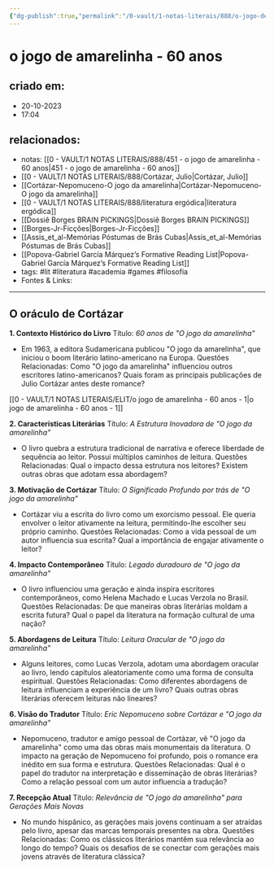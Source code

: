 ```yaml
---
{"dg-publish":true,"permalink":"/0-vault/1-notas-literais/888/o-jogo-de-amarelinha-60-anos/","tags":["lit","literatura","academia","games","filosofia"],"dgHomeLink":true,"dgShowLocalGraph":true,"dgShowFileTree":true,"dgEnableSearch":true,"noteIcon":""}
---
```


# o jogo de amarelinha - 60 anos

## criado em: 
- 20-10-2023
- 17:04
## relacionados:
- notas: [[0 - VAULT/1 NOTAS LITERAIS/888/451 - o jogo de amarelinha - 60 anos\|451 - o jogo de amarelinha - 60 anos]]
- [[0 - VAULT/1 NOTAS LITERAIS/888/Cortázar, Julio\|Cortázar, Julio]]
- [[Cortázar-Nepomuceno-O jogo da amarelinha\|Cortázar-Nepomuceno-O jogo da amarelinha]]
- [[0 - VAULT/1 NOTAS LITERAIS/888/literatura ergódica\|literatura ergódica]]
- [[Dossiê Borges BRAIN PICKINGS\|Dossiê Borges BRAIN PICKINGS]]
- [[Borges-Jr-Ficções\|Borges-Jr-Ficções]]
- [[Assis_et_al-Memórias Póstumas de Brás Cubas\|Assis_et_al-Memórias Póstumas de Brás Cubas]]
- [[Popova-Gabriel García Márquez’s Formative Reading List\|Popova-Gabriel García Márquez’s Formative Reading List]]
- tags: #lit #literatura #academia #games #filosofia 
- Fontes & Links: 
---

## O oráculo de Cortázar

**1. Contexto Histórico do Livro**
Título: *60 anos de "O jogo da amarelinha"*
- Em 1963, a editora Sudamericana publicou "O jogo da amarelinha", que iniciou o boom literário latino-americano na Europa.
Questões Relacionadas: Como "O jogo da amarelinha" influenciou outros escritores latino-americanos? Quais foram as principais publicações de Julio Cortázar antes deste romance?

[[0 - VAULT/1 NOTAS LITERAIS/ELIT/o jogo de amarelinha - 60 anos - 1\|o jogo de amarelinha - 60 anos - 1]]

**2. Características Literárias**
Título: *A Estrutura Inovadora de "O jogo da amarelinha"*
- O livro quebra a estrutura tradicional de narrativa e oferece liberdade de sequência ao leitor. Possui múltiplos caminhos de leitura.
Questões Relacionadas: Qual o impacto dessa estrutura nos leitores? Existem outras obras que adotam essa abordagem?

**3. Motivação de Cortázar**
Título: *O Significado Profundo por trás de "O jogo da amarelinha"*
- Cortázar viu a escrita do livro como um exorcismo pessoal. Ele queria envolver o leitor ativamente na leitura, permitindo-lhe escolher seu próprio caminho.
Questões Relacionadas: Como a vida pessoal de um autor influencia sua escrita? Qual a importância de engajar ativamente o leitor?

**4. Impacto Contemporâneo**
Título: *Legado duradouro de "O jogo da amarelinha"*
- O livro influenciou uma geração e ainda inspira escritores contemporâneos, como Helena Machado e Lucas Verzola no Brasil.
Questões Relacionadas: De que maneiras obras literárias moldam a escrita futura? Qual o papel da literatura na formação cultural de uma nação?

**5. Abordagens de Leitura**
Título: *Leitura Oracular de "O jogo da amarelinha"*
- Alguns leitores, como Lucas Verzola, adotam uma abordagem oracular ao livro, lendo capítulos aleatoriamente como uma forma de consulta espiritual.
Questões Relacionadas: Como diferentes abordagens de leitura influenciam a experiência de um livro? Quais outras obras literárias oferecem leituras não lineares?

**6. Visão do Tradutor**
Título: *Eric Nepomuceno sobre Cortázar e "O jogo da amarelinha"*
- Nepomuceno, tradutor e amigo pessoal de Cortázar, vê "O jogo da amarelinha" como uma das obras mais monumentais da literatura. O impacto na geração de Nepomuceno foi profundo, pois o romance era inédito em sua forma e estrutura.
Questões Relacionadas: Qual é o papel do tradutor na interpretação e disseminação de obras literárias? Como a relação pessoal com um autor influencia a tradução?

**7. Recepção Atual**
Título: *Relevância de "O jogo da amarelinha" para Gerações Mais Novas*
- No mundo hispânico, as gerações mais jovens continuam a ser atraídas pelo livro, apesar das marcas temporais presentes na obra.
Questões Relacionadas: Como os clássicos literários mantêm sua relevância ao longo do tempo? Quais os desafios de se conectar com gerações mais jovens através de literatura clássica?

